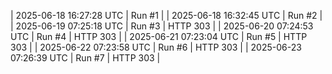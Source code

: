 | 2025-06-18 16:27:28 UTC | Run #1 |
| 2025-06-18 16:32:45 UTC | Run #2 |
| 2025-06-19 07:25:18 UTC | Run #3 | HTTP 303 |
| 2025-06-20 07:24:53 UTC | Run #4 | HTTP 303 |
| 2025-06-21 07:23:04 UTC | Run #5 | HTTP 303 |
| 2025-06-22 07:23:58 UTC | Run #6 | HTTP 303 |
| 2025-06-23 07:26:39 UTC | Run #7 | HTTP 303 |
